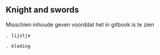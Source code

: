 ﻿## Knight and swords

Misschien inhoude geven voorddat het in gitbook is te zien 

	. lijstje

	. kleding
